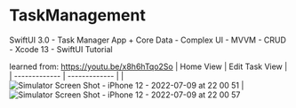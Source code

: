 # TaskManagement
SwiftUI 3.0 - Task Manager App + Core Data - Complex UI - MVVM - CRUD - Xcode 13 - SwiftUI Tutorial

learned from: https://youtu.be/x8h6hTqo2So
| Home View  | Edit Task View |
| ------------- | ------------- |
| ![Simulator Screen Shot - iPhone 12 - 2022-07-09 at 22 00 51](https://user-images.githubusercontent.com/76194415/178111253-d42aee52-9a3e-4bbb-867d-4971f5f24d1e.png) | ![Simulator Screen Shot - iPhone 12 - 2022-07-09 at 22 00 57](https://user-images.githubusercontent.com/76194415/178111268-be0a203c-d4fd-45c4-b664-dccb065037f6.png)
